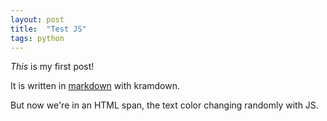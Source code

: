```yaml
---
layout: post
title:  "Test JS"
tags: python
---
```


*This* is my first post!

It is written in
[markdown](https://daringfireball.net/projects/markdown/)
with kramdown.

<span id="blinker">
	But now we're in an HTML span, the text color changing randomly with JS.
</span>

<script>
    var el = document.getElementById("blinker");
    var i;
    var colors = ["red", "blue", "green", "purple", "pink", "orange"];

    setInterval(function() {
        i = Math.round(Math.random() * (colors.length - 1));
        el.style.color = colors[i];
    }, 500);
</script>
